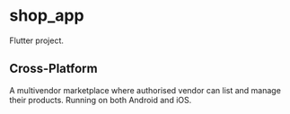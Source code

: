 # shop_app

Flutter project.

## Cross-Platform

A multivendor marketplace where authorised vendor can list and manage their products. Running on both Android and iOS.
